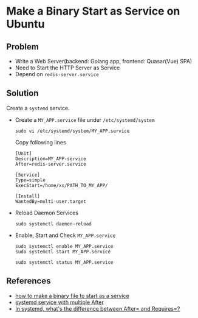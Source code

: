 # Make a Binary Start as Service on Ubuntu

## Problem
* Write a Web Server(backend: Golang app, frontend: Quasar(Vue) SPA)
* Need to Start the HTTP Server as Service
* Depend on `redis-server.service`

## Solution
Create a `systemd` service.

* Create a `MY_APP.service` file under `/etc/systemd/system`

  ```
  sudo vi /etc/systemd/system/MY_APP.service
  ``` 

  Copy following lines
  ```
  [Unit]
  Description=MY_APP-service
  After=redis-server.service

  [Service]
  Type=simple
  ExecStart=/home/xx/PATH_TO_MY_APP/

  [Install]
  WantedBy=multi-user.target
  ```

* Reload Daemon Services

  ```
  sudo systemctl daemon-reload
  ```

* Enable, Start and Check `MY_APP.service`

  ```
  sudo systemctl enable MY_APP.service
  sudo systemctl start MY_APP.service
  ```

  ```
  sudo systemctl status MY_APP.service
  ```

## References
* [how to make a binary file to start as a service](https://askubuntu.com/questions/1314936/how-to-make-a-binary-file-to-start-as-a-service)
* [systemd service with multiple After](https://serverfault.com/questions/940220/systemd-service-with-multiple-after)
* [In systemd, what's the difference between After= and Requires=?](https://serverfault.com/questions/812584/in-systemd-whats-the-difference-between-after-and-requires)
